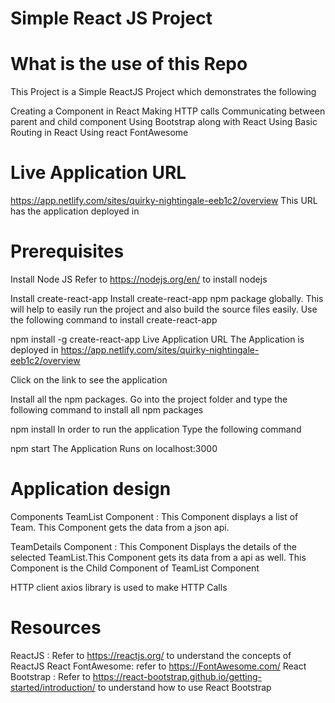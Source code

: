 # Simple React JS Project
# What is the use of this Repo
This Project is a Simple ReactJS Project which demonstrates the following

Creating a Component in React
Making HTTP calls
Communicating between parent and child component
Using Bootstrap along with React
Using Basic Routing in React
Using react FontAwesome

# Live Application URL
https://app.netlify.com/sites/quirky-nightingale-eeb1c2/overview
This URL has the application deployed in

# Prerequisites
Install Node JS
Refer to https://nodejs.org/en/ to install nodejs

Install create-react-app
Install create-react-app npm package globally. This will help to easily run the project and also build the source files easily. Use the following command to install create-react-app

npm install -g create-react-app
Live Application URL
The Application is deployed in https://app.netlify.com/sites/quirky-nightingale-eeb1c2/overview

Click on the link to see the application



Install all the npm packages. Go into the project folder and type the following command to install all npm packages

npm install
In order to run the application Type the following command

npm start
The Application Runs on localhost:3000

# Application design
Components
TeamList Component : This Component displays a list of Team. This Component gets the data from a json api.

TeamDetails Component : This Component Displays the details of the selected TeamList.This Component gets its data from a api as well. This Component is the Child Component of TeamList Component

HTTP client
axios library is used to make HTTP Calls



# Resources

ReactJS : Refer to https://reactjs.org/ to understand the concepts of ReactJS
React FontAwesome: refer to https://FontAwesome.com/
React Bootstrap : Refer to https://react-bootstrap.github.io/getting-started/introduction/ to understand how to use React Bootstrap

